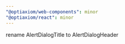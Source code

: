 ```yaml
---
"@optiaxiom/web-components": minor
"@optiaxiom/react": minor
---
```


rename AlertDialogTitle to AlertDialogHeader

